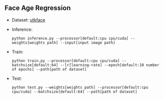 ## Face Age Regression
- Dataset: <a href='https://www.kaggle.com/datasets/jangedoo/utkface-new'>utkface</a>

- Inference:
  ```shell
  python inference.py --processor[default:cpu cpu/cuda] --weights[weights path] --input[input image path]
  ```
  
- Train:
   ```shell
   python train.py --processor[default:cpu cpu/cuda] --batchsize[default:64] --lr[learning-rate] --epoch[default:10 number of epochs] --path[path of dataset]
   ```
- Test:
  ```shell
  python test.py --weights[weights path] --processor[default:cpu cpu/cuda] --batchsize[default:64] --path[path of dataset]
  ```

